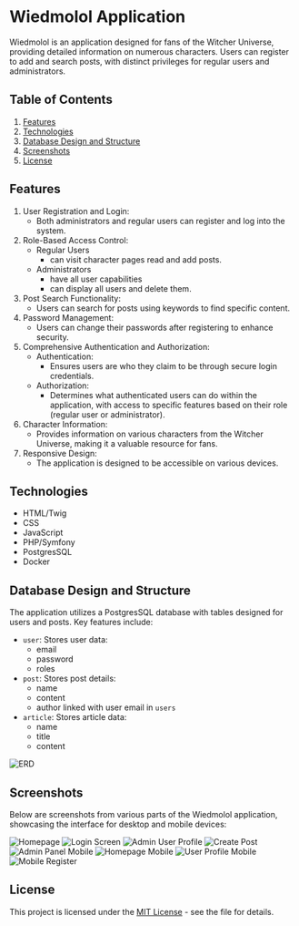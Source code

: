 # Wiedmolol Application

Wiedmolol is an application designed for fans of the Witcher Universe, providing detailed information on numerous
characters. Users can register to add and search posts, with distinct privileges for regular users and administrators.

## Table of Contents

1. [Features](#features)
2. [Technologies](#technologies)
3. [Database Design and Structure](#database-design-and-structure)
4. [Screenshots](#screenshots)
5. [License](#license)


## Features

1. User Registration and Login:
    - Both administrators and regular users can register and log into the system.
2. Role-Based Access Control:
    - Regular Users
        - can visit character pages read and add posts.
    - Administrators
        - have all user capabilities
        - can display all users and delete them.
3. Post Search Functionality:
    - Users can search for posts using keywords to find specific content.
4. Password Management:
    - Users can change their passwords after registering to enhance security.
5. Comprehensive Authentication and Authorization:
    - Authentication:
        - Ensures users are who they claim to be through secure login credentials.
    - Authorization:
        - Determines what authenticated users can do within the application, with access to specific features based on
          their role (regular user or administrator).
6. Character Information:
    - Provides information on various characters from the Witcher Universe, making it a valuable resource for fans.
7. Responsive Design:
    - The application is designed to be accessible on various devices.

## Technologies

- HTML/Twig
- CSS
- JavaScript
- PHP/Symfony
- PostgresSQL
- Docker

## Database Design and Structure

The application utilizes a PostgresSQL database with tables designed for users and posts. Key features include:

- `user`: Stores user data:
    - email
    - password
    - roles
- `post`: Stores post details:
    - name
    - content
    - author linked with user email in `users`
- `article`: Stores article data:
    - name
    - title
    - content

![ERD](screenshots/wiedmolol_erd.png)


## Screenshots

Below are screenshots from various parts of the Wiedmolol application, showcasing the interface for desktop and mobile
devices:

![Homepage](screenshots/homepage.png "Homepage")
![Login Screen](screenshots/login.png "Login Screen")
![Admin User Profile](screenshots/profile-admin.png "Admin User Profile")
![Create Post](screenshots/create.png "Create Post ")
![Admin Panel Mobile](screenshots/mobile-admin-panel.png "Admin Panel Mobile")
![Homepage Mobile](screenshots/mobile-homepage.png "Homepage Mobile")
![User Profile Mobile](screenshots/mobile-profile.png "User Profile Mobile")
![Mobile Register](screenshots/mobile-register.png "Mobile register")

## License

This project is licensed under the [MIT License](LICENSE.md) - see the file for details.